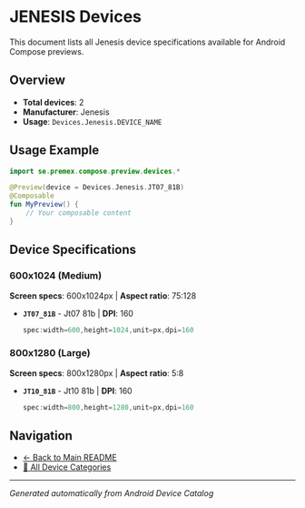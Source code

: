 # JENESIS Devices

This document lists all Jenesis device specifications available for Android Compose previews.

## Overview

- **Total devices**: 2
- **Manufacturer**: Jenesis
- **Usage**: `Devices.Jenesis.DEVICE_NAME`

## Usage Example

```kotlin
import se.premex.compose.preview.devices.*

@Preview(device = Devices.Jenesis.JT07_81B)
@Composable
fun MyPreview() {
    // Your composable content
}
```

## Device Specifications

### 600x1024 (Medium)

**Screen specs**: 600x1024px | **Aspect ratio**: 75:128

- **`JT07_81B`** - Jt07 81b | **DPI**: 160
  ```kotlin
  spec:width=600,height=1024,unit=px,dpi=160
  ```

### 800x1280 (Large)

**Screen specs**: 800x1280px | **Aspect ratio**: 5:8

- **`JT10_81B`** - Jt10 81b | **DPI**: 160
  ```kotlin
  spec:width=800,height=1280,unit=px,dpi=160
  ```

## Navigation

- [← Back to Main README](../../README.md)
- [📱 All Device Categories](../README.md)

---
*Generated automatically from Android Device Catalog*
